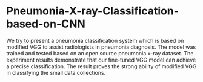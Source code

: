 # Pneumonia-X-ray-Classification-based-on-CNN

We try to present a pneumonia classification system which is based on modified VGG to assist radiologists in pneumonia diagnosis. 
The model was trained and tested based on an open source pneumonia x-ray dataset. 
The experiment results demonstrate that our fine-tuned VGG model can achieve a precise classification. 
The result proves the strong ability of modified VGG in classifying the small data collections.
